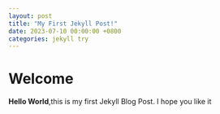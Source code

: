 ```yaml
---
layout: post
title: "My First Jekyll Post!"
date: 2023-07-10 00:00:00 +0800
categories: jekyll try
---
```


# Welcome
**Hello World**,this is my first Jekyll Blog Post.
I hope you like it
